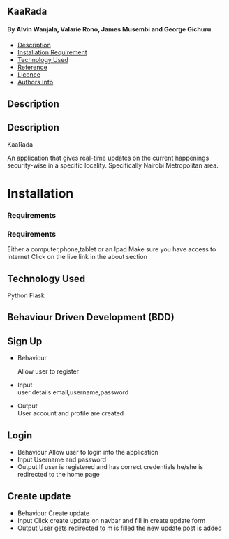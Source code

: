 ## KaaRada
#### By Alvin Wanjala, Valarie Rono, James  Musembi and George Gichuru

- [Description](#Description)
- [Installation Requirement](#Installation)
- [Technology Used](#Technology-Used)
- [Reference](#Reference)
- [Licence](#LICENSE)
- [Authors Info](#Author-Info)
## Description
## Description
   KaaRada
   
   An application that gives real-time updates on the current happenings security-wise in a specific locality. Specifically Nairobi Metropolitan area.
# Installation

### Requirements

### Requirements

Either a computer,phone,tablet or an Ipad
Make sure you have access to internet
Click on the live link in the about section

## Technology Used
   Python
   Flask

## Behaviour Driven Development (BDD)
## Sign Up     
- Behaviour 

  Allow user to register
- Input    
  user details email,username,password

- Output     
  User account and profile are created
		
## Login
- Behaviour	
  Allow user to login into the application
- Input	
  Username and password
- Output
  If user is registered and has correct credentials he/she is redirected to the home page
## Create update
- Behaviour	
  Create update	
- Input	
  Click create update on navbar and fill in create update form
- Output
  User gets redirected to m is filled the new update post is added
